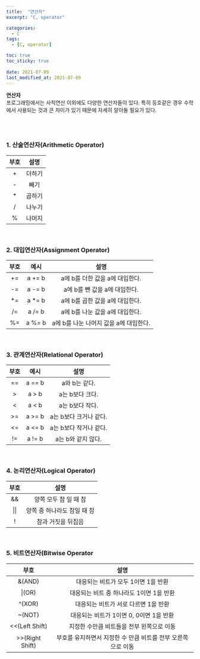 ```yaml
---
title:  "연산자"
excerpt: "C, operator"

categories:
  - C
tags:
  - [C, operator]

toc: true
toc_sticky: true
 
date: 2021-07-09
last_modified_at: 2021-07-09
---  
```


**연산자**  <br/>
프로그래밍에서는 사칙연산 이외에도 다양한 연산자들이 있다. 특히 등호같은 경우 수학에서 사용되는 것과 큰 차이가 있기 때문에 자세히 알아둘 필요가 있다.  

<br/><br/>  

### 1. 산술연산자(Arithmetic Operator) 
|부호|설명|
|:--------:|:--------:|
|+|더하기|
|-|빼기|
|*|곱하기|
|/|나누기|
|%|나머지|

<br/>

### 2. 대입연산자(Assignment Operator) 
|부호|예시|설명|
|:----:|:----:|:----:|
|+=|a += b|a에 b를 더한 값을 a에 대입한다.|
|-=|a -= b|a에 b를 뺀 값을 a에 대입한다.|
|*=|a *= b|a에 b를 곱한 값을 a에 대입한다.|
|/=|a /= b|a에 b를 나눈 값을 a에 대입한다.| 
|%=|a %= b|a에 b를 나눈 나머지 값을 a에 대입한다.|

<br/>

### 3. 관계연산자(Relational Operator)
|부호|예시|설명|
|:----:|:----:|:----:|
|==|a == b|a와 b는 같다.|
|>|a > b|a는 b보다 크다.|
|<|a < b|a는 b보다 작다.|
|>=|a >= b|a는 b보다 크거나 같다.|
|<=|a <= b|a는 b보다 작거나 같다.|
|!=|a != b|a는 b와 같지 않다.|

<br/>

### 4. 논리연산자(Logical Operator)
|부호|설명|
|:----:|:----:|
|&&|양쪽 모두 참 일 때 참|
|\|\||양쪽 중 하나라도 참일 때 참|
|!|참과 거짓을 뒤집음|

<br/>

### 5. 비트연산자(Bitwise Operator
|부호|설명|
|:----:|:----:|
|&(AND)|대응되는 비트가 모두 1이면 1을 반환|
|\|(OR)|대응되는 비트 중 하나라도 1이면 1을 반환|
|^(XOR)|대응되는 비트가 서로 다르면 1을 반환|
|~(NOT)|대응되는 비트가 1이면 0, 0이면 1을 반환|
|<<(Left Shift)|지정한 수만큼 비트들을 전부 왼쪽으로 이동|
|>>(Right Shift)|부호를 유지하면서 지정한 수 만큼 비트를 전부 오른쪽으로 이동|

<br/>